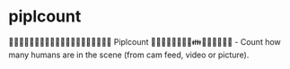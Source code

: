 # piplcount
👨‍👩‍👦‍👦👨‍👩‍👧‍👧👩‍👦👨‍👨‍👦👩‍👧‍👦👨‍👨‍👧‍👧 Piplcount 👨‍👧‍👧👨‍👨‍👧‍👧👭👪👩‍👩‍👦👨‍👨‍👦 - Count how many humans are in the scene (from cam feed, video or picture).
